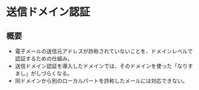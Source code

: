 # 送信ドメイン認証

## 概要

- 電子メールの送信元アドレスが詐称されていないことを、ドメインレベルで認証するための仕組み。
- 送信ドメイン認証を導入したドメインでは、そのドメインを使った「なりすまし」がしづらくなる。
- 同ドメインから別のローカルパートを詐称したメールには対応できない。

